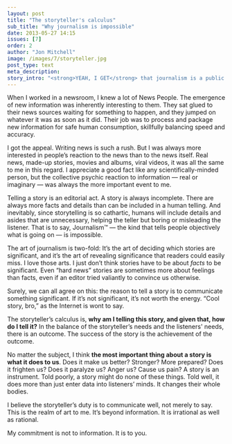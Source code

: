 ```yaml
---
layout: post
title: "The storyteller's calculus"
sub_title: "Why journalism is impossible"
date: 2013-05-27 14:15
issues: [7]
order: 2
author: "Jon Mitchell"
image: /images/7/storyteller.jpg
post_type: text
meta_description: 
story_intro: "<strong>YEAH, I GET</strong> that journalism is a public service. It’s done out of a civic duty to inform people about the world. But I've always related to my journalism role as more of an art project."
---
```

When I worked in a newsroom, I knew a lot of News People. The emergence of new information was inherently interesting to them. They sat glued to their news sources waiting for something to happen, and they jumped on whatever it was as soon as it did. Their job was to process and package new information for safe human consumption, skillfully balancing speed and accuracy.

I got the appeal. Writing news is such a rush. But I was always more interested in people’s reaction to the news than to the news itself. Real news, made-up stories, movies and albums, viral videos, it was all the same to me in this regard. I appreciate a good fact like any scientifically-minded person, but the collective psychic reaction to information — real or imaginary — was always the more important event to me.

Telling a story is an editorial act. A story is always incomplete. There are always more facts and details than can be included in a human telling. And inevitably, since storytelling is so cathartic, humans will include details and asides that are unnecessary, helping the teller but boring or misleading the listener. That is to say, Journalism™ — the kind that tells people objectively what is going on — is impossible.

The art of journalism is two-fold: It’s the art of deciding which stories are significant, and it’s the art of revealing significance that readers could easily miss. I love those arts. I just don’t think stories have to be about *facts* to be significant. Even “hard news” stories are sometimes more about feelings than facts, even if an editor tried valiantly to convince us otherwise.

Surely, we can all agree on this: the reason to tell a story is to communicate something significant. If it’s not significant, it’s not worth the energy. “Cool story, bro,” as the Internet is wont to say.

The storyteller’s calculus is, **why am I telling this story, and given that, how do I tell it?** In the balance of the storyteller’s needs and the listeners' needs, there is an outcome. The success of the story is the achievement of the outcome.

No matter the subject, I think **the most important thing about a story is what it does to us**. Does it make us better? Stronger? More prepared? Does it frighten us? Does it paralyze us? Anger us? Cause us pain? A story is an instrument. Told poorly, a story might do none of these things. Told well, it does more than just enter data into listeners’ minds. It changes their whole bodies.

I believe the storyteller’s duty is to communicate well, not merely to say. This is the realm of art to me. It’s beyond information. It is irrational as well as rational.

My commitment is not to information. It is to you.